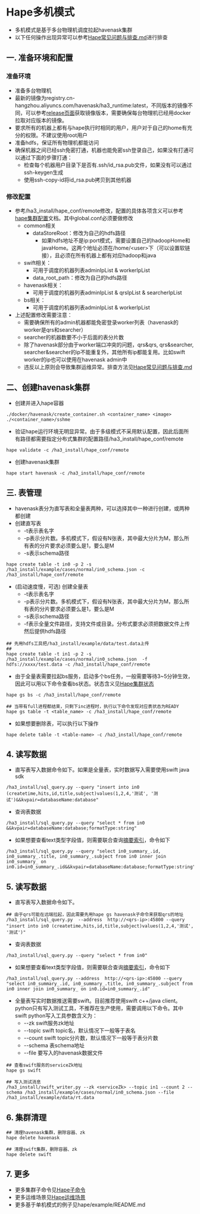 # Hape多机模式

* 多机模式是基于多台物理机调度拉起havenask集群
* 以下任何操作出现异常可以参考[Hape常见问题与排查.md](Hape常见问题与排查.md)进行排查


##  一. 准备环境和配置
### 准备环境

* 准备多台物理机
* 最新的镜像为registry.cn-hangzhou.aliyuncs.com/havenask/ha3_runtime:latest，不同版本的镜像不同，可以参考[release页面](https://github.com/alibaba/havenask/releases)获取镜像版本，需要确保每台物理机已经用docker拉取对应版本的镜像。
* 要求所有的机器上都有与hape执行时相同的用户，用户对于自己的home有充分的权限。不建议使用root用户
* 准备hdfs，保证所有物理机都能访问
* 确保机器之间已经ssh免密打通，机器也能免密ssh登录自己，如果没有打通可以通过下面的步骤打通：
  * 检查每个机器用户目录下是否有.ssh/id_rsa.pub文件，如果没有可以通过ssh-keygen生成
  * 使用ssh-copy-id将id_rsa.pub拷贝到其他机器

### 修改配置
* 参考/ha3_install/hape_conf/remote修改，配置的具体各项含义可以参考[hape集群配置](HapeConfig-1.0.0.md)文档。其中global.conf必须要做修改
    * common相关
        * dataStoreRoot：修改为自己的hdfs路径
            * 如果hdfs地址不是ip:port模式，需要设置自己的hadoopHome和javaHome。这两个地址必须在/home/\<user\>下（可以设置软链接），且必须在所有机器上都有对应hadoop和java
    * swift相关：
        * 可用于调度的机器列表adminIpList & workerIpList
        * data_root_path：修改为自己的hdfs路径
    * havenask相关：
        * 可用于调度的机器列表adminIpList & qrsIpList & searcherIpList
    * bs相关：
        * 可用于调度的机器列表adminIpList & workerIpList
* 上述配置修改需要注意：
    * 需要确保所有的admin机器都能免密登录worker列表（havenask的worker是qrs和searcher）
    * searcher的机器数要不小于后面的表分片数
    * 除了havenask部分由于worker端口冲突的问题，qrs&qrs, qrs&searcher, searcher&searcher的ip不能重复外，其他所有ip都能复用。比如swift worker的ip也可以使用在havenask admin中
    * 违反以上原则会导致集群运维异常。排查方法见[Hape常见问题与排查.md](Hape常见问题与排查.md)


## 二、创建havenask集群

* 创建并进入hape容器
```
./docker/havenask/create_container.sh <container_name> <image>
./<container_name>/sshme
```

* 验证hape运行环境无明显异常。由于多级模式不采用默认配置，因此后面所有路径都需要指定分布式集群的配置路径/ha3_install/hape_conf/remote
```
hape validate -c /ha3_install/hape_conf/remote
``` 

* 创建havenask集群
```
hape start havenask -c /ha3_install/hape_conf/remote
```


## 三. 表管理
* havenask表分为直写表和全量表两种，可以选择其中一种进行创建，或两种都创建
* 创建直写表
    * -t表示表名字
    * -p表示分片数。多机模式下，假设有N张表，其中最大分片为M，那么所有表的分片要求必须要么是1，要么是M
    * -s表示schema路径
```
hape create table -t in0 -p 2 -s /ha3_install/example/cases/normal/in0_schema.json -c /ha3_install/hape_conf/remote

```
* (启动速度慢，可选) 创建全量表
    * -t表示表名字
    * -p表示分片数。多机模式下，假设有N张表，其中最大分片为M，那么所有表的分片要求必须要么是1，要么是M
    * -s表示schema路径
    * -f表示全量文件路径，支持文件或目录。分布式要求必须把数据文件上传然后提供hdfs路径
```
## 先用hdfs工具把/ha3_install/example/data/test.data上传
## 
hape create table -t in1 -p 2 -s /ha3_install/example/cases/normal/in0_schema.json  -f hdfs://xxxx/test.data -c /ha3_install/hape_conf/remote
```
* 由于全量表需要拉起bs服务，启动多个bs任务，一般需要等待3~5分钟生效，因此可以用以下命令查看bs状态。状态含义见[Hape集群状态](Hape集群状态.md)
```
hape gs bs -c /ha3_install/hape_conf/remote

## 当带有full进程都结束，只剩下inc进程时，执行以下命令发现对应表状态为READY
hape gs table -t <table_name> -c /ha3_install/hape_conf/remote
```

* 如果想要删除表，可以执行以下操作
```
hape delete table -t <table-name> -c /ha3_install/hape_conf/remote
```


## 4. 读写数据
* 直写表写入数据命令如下。如果是全量表，实时数据写入需要使用swift java sdk
```
/ha3_install/sql_query.py --query "insert into in0 (createtime,hits,id,title,subject)values(1,2,4,'测试', '测试')&&kvpair=databaseName:database"
```


* 查询表数据
```
/ha3_install/sql_query.py --query "select * from in0 &&kvpair=databaseName:database;formatType:string" 
```

* 如果想要查看text类型字段值，则需要联合查询[摘要索引](摘要索引)，命令如下
```
/ha3_install/sql_query.py --query "select in0_summary_.id, in0_summary_.title, in0_summary_.subject from in0 inner join in0_summary_ on in0.id=in0_summary_.id&&kvpair=databaseName:database;formatType:string"
```

## 5. 读写数据
* 直写表写入数据命令如下。
```
## 由于qrs可能在远端拉起，因此需要先用hape gs havenask子命令来获取qrs的地址
/ha3_install/sql_query.py  --address  http://<qrs-ip>:45800 --query "insert into in0 (createtime,hits,id,title,subject)values(1,2,4,'测试', '测试')"
```

* 查询表数据
```
/ha3_install/sql_query.py --query "select * from in0" 
```

* 如果想要查看text类型字段值，则需要联合查询[摘要索引](摘要索引)，命令如下
```
/ha3_install/sql_query.py --address  http://<qrs-ip>:45800 --query "select in0_summary_.id, in0_summary_.title, in0_summary_.subject from in0 inner join in0_summary_ on in0.id=in0_summary_.id"
```



* 全量表写实时数据推送需要swift。目前推荐使用swift c++/java client。python只有写入测试工具，不推荐在生产使用，需要调用以下命令。其中swift python写入工具参数含义为：
    * --zk swift服务zk地址
    * --topic swift topic名，默认情况下一般等于表名
    * --count swift topic分片数，默认情况下一般等于表分片数
    * --schema 表schema地址
    * --file 要写入的havenask数据文件
```
## 查看swift服务的serviceZk地址
hape gs swift

## 写入测试消息
/ha3_install/swift_writer.py --zk <serviceZk> --topic in1 --count 2 --schema /ha3_install/example/cases/normal/in0_schema.json --file /ha3_install/example/data/rt.data 
```

## 6. 集群清理
```
## 清理havenask集群，删除容器、zk
hape delete havenask

## 清理swift集群，删除容器、zk
hape delete swift
```

## 7. 更多
* 更多集群子命令见[Hape子命令](HapeCmd-1.0.0.md)
* 更多运维场景见[Hape运维场景](Hape运维场景.md)
* 更多基于单机模式的例子见hape/example/README.md